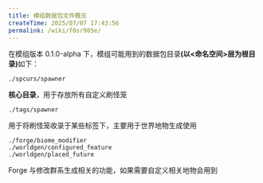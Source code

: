 ```yaml
---
title: 模组数据包文件概览
createTime: 2025/07/07 17:43:56
permalink: /wiki/f0sr985e/
---
```


在模组版本 0.1.0-alpha 下，模组可能用到的数据包目&#x5F55;**(以<命名空间>层为根目录)**&#x5982;下：

```
./spcurs/spawner
```

**核心目录**，用于存放所有自定义刷怪笼

```
./tags/spawner
```

用于将刷怪笼收录于某些标签下，主要用于世界地物生成使用

```
./forge/biome_modifier
./worldgen/configured_feature
./worldgen/placed_future
```

Forge 与修改群系生成相关的功能，如果需要自定义相关地物会用到
